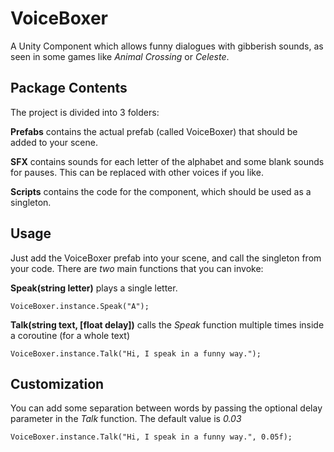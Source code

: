 # VoiceBoxer
A Unity Component which allows funny dialogues with gibberish sounds, as seen in some games like *Animal Crossing* or *Celeste*.

## Package Contents
The project is divided into 3 folders:

**Prefabs** contains the actual prefab (called VoiceBoxer) that should be added to your scene.

**SFX** contains sounds for each letter of the alphabet and some blank sounds for pauses. This can be replaced with other voices if you like.

**Scripts** contains the code for the component, which should be used as a singleton.

## Usage
Just add the VoiceBoxer prefab into your scene, and call the singleton from your code. There are *two* main functions that you can invoke:

**Speak(string letter)** plays a single letter.

    VoiceBoxer.instance.Speak("A");

**Talk(string text, [float delay])** calls the *Speak* function multiple times inside a coroutine (for a whole text)

    VoiceBoxer.instance.Talk("Hi, I speak in a funny way.");

## Customization
You can add some separation between words by passing the optional delay parameter in the *Talk* function. The default value is *0.03*

    VoiceBoxer.instance.Talk("Hi, I speak in a funny way.", 0.05f);

